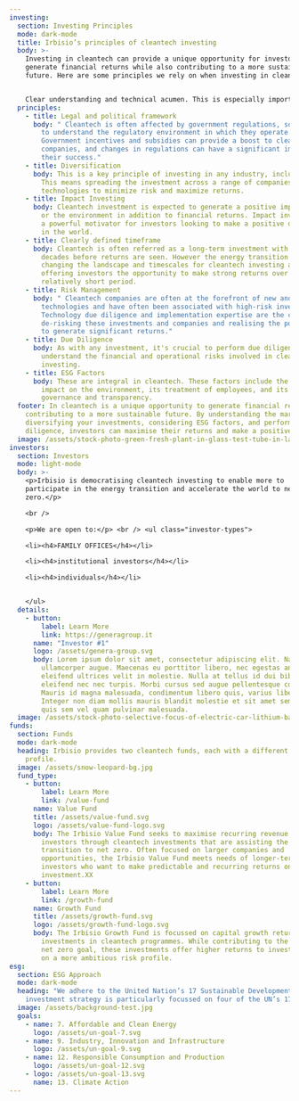 ```yaml
---
investing:
  section: Investing Principles
  mode: dark-mode
  title: Irbisio’s principles of cleantech investing
  body: >-
    Investing in cleantech can provide a unique opportunity for investors to
    generate financial returns while also contributing to a more sustainable
    future. Here are some principles we rely on when investing in cleantech.


    Clear understanding and technical acumen. This is especially important with new technologies, their growth potential, key players and risks need to be evaluated before deployment.
  principles:
    - title: Legal and political framework
      body: " Cleantech is often affected by government regulations, so it's important
        to understand the regulatory environment in which they operate.
        Government incentives and subsidies can provide a boost to cleantech
        companies, and changes in regulations can have a significant impact on
        their success."
    - title: Diversification
      body: This is a key principle of investing in any industry, including cleantech.
        This means spreading the investment across a range of companies and
        technologies to minimize risk and maximize returns.
    - title: Impact Investing
      body: Cleantech investment is expected to generate a positive impact on society
        or the environment in addition to financial returns. Impact investing is
        a powerful motivator for investors looking to make a positive difference
        in the world.
    - title: Clearly defined timeframe
      body: Cleantech is often referred as a long-term investment with years or even
        decades before returns are seen. However the energy transition is
        changing the landscape and timescales for cleantech investing and
        offering investors the opportunity to make strong returns over a
        relatively short period.
    - title: Risk Management
      body: " Cleantech companies are often at the forefront of new and innovative
        technologies and have often been associated with high-risk investing.
        Technology due diligence and implementation expertise are the core of
        de-risking these investments and companies and realising the potential
        to generate significant returns."
    - title: Due Diligence
      body: As with any investment, it's crucial to perform due diligence to
        understand the financial and operational risks involved in cleantech
        investing.
    - title: ESG Factors
      body: These are integral in cleantech. These factors include the company's
        impact on the environment, its treatment of employees, and its
        governance and transparency.
  footer: In cleantech is a unique opportunity to generate financial returns while
    contributing to a more sustainable future. By understanding the market,
    diversifying your investments, considering ESG factors, and performing due
    diligence, investors can maximise their returns and make a positive impact.
  image: /assets/stock-photo-green-fresh-plant-in-glass-test-tube-in-laboratory-on-white-background-close-up-macro-1111725959.jpg
investors:
  section: Investors
  mode: light-mode
  body: >-
    <p>Irbisio is democratising cleantech investing to enable more to
    participate in the energy transition and accelerate the world to net
    zero.</p>

    <br />

    <p>We are open to:</p> <br /> <ul class="investor-types">

    <li><h4>FAMILY OFFICES</h4></li>

    <li><h4>institutional investors</h4></li>

    <li><h4>individuals</h4></li>


    </ul>
  details:
    - button:
        label: Learn More
        link: https://generagroup.it
      name: "Investor #1"
      logo: /assets/genera-group.svg
      body: Lorem ipsum dolor sit amet, consectetur adipiscing elit. Nam sed
        ullamcorper augue. Maecenas eu porttitor libero, nec egestas ante. Sed
        eleifend ultrices velit in molestie. Nulla at tellus id dui bibendum
        eleifend nec nec turpis. Morbi cursus sed augue pellentesque convallis.
        Mauris id magna malesuada, condimentum libero quis, varius libero.
        Integer non diam mollis mauris blandit molestie et sit amet sem. Cras
        quis sem vel quam pulvinar malesuada.
  image: /assets/stock-photo-selective-focus-of-electric-car-lithium-battery-pack-and-wiring-connections-internal-between-cells-1748497634.jpg
funds:
  section: Funds
  mode: dark-mode
  heading: Irbisio provides two cleantech funds, each with a different investment
    profile.
  image: /assets/snow-leopard-bg.jpg
  fund_type:
    - button:
        label: Learn More
        link: /value-fund
      name: Value Fund
      title: /assets/value-fund.svg
      logo: /assets/value-fund-logo.svg
      body: The Irbisio Value Fund seeks to maximise recurring revenue streams for
        investors through cleantech investments that are assisting the
        transition to net zero. Often focused on larger companies and
        opportunities, the Irbisio Value Fund meets needs of longer-term
        investors who want to make predictable and recurring returns on
        investment.XX
    - button:
        label: Learn More
        link: /growth-fund
      name: Growth Fund
      title: /assets/growth-fund.svg
      logo: /assets/growth-fund-logo.svg
      body: The Irbisio Growth Fund is focussed on capital growth returns through
        investments in cleantech programmes. While contributing to the carbon
        net zero goal, these investments offer higher returns to investors based
        on a more ambitious risk profile.
esg:
  section: ESG Approach
  mode: dark-mode
  heading: "We adhere to the United Nation’s 17 Sustainable Development Goal. Our
    investment strategy is particularly focussed on four of the UN’s 17 goals:"
  image: /assets/background-test.jpg
  goals:
    - name: 7. Affordable and Clean Energy
      logo: /assets/un-goal-7.svg
    - name: 9. Industry, Innovation and Infrastructure
      logo: /assets/un-goal-9.svg
    - name: 12. Responsible Consumption and Production
      logo: /assets/un-goal-12.svg
    - logo: /assets/un-goal-13.svg
      name: 13. Climate Action
---
```

